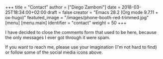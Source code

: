 +++
title = "Contact"
author = ["Diego Zamboni"]
date = 2018-03-25T18:34:00+02:00
draft = false
creator = "Emacs 28.2 (Org mode 9.7.11 + ox-hugo)"
featured_image = "/images/phone-booth-red-trimmed.jpg"
[menu]
  [menu.main]
    identifier = "contact"
    weight = 50
+++

I have decided to close the comments form that used to be here, because the only messages I ever got through it were spam.

If you want to reach me, please use your imagination (I'm not hard to find) or follow some of the social media icons above.
